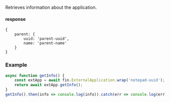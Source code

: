 Retrieves information about the application.

#### response
```
{
    parent: {
        uuid: 'parent-uuid',
        name: 'parent-name'
    }
}
```

### Example

```js
async function getInfo() {
    const extApp = await fin.ExternalApplication.wrap('notepad-uuid');
    return await extApp.getInfo();
}
getInfo().then(info => console.log(info)).catch(err => console.log(err));
```
